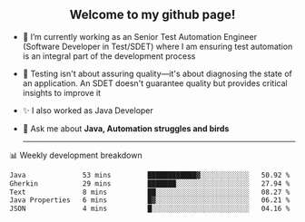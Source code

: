<h2 align="center">Welcome to my github page!</h2>

- 🔭 I’m currently working as an Senior Test Automation Engineer (Software Developer in Test/SDET) where I am ensuring test automation is an integral part of the development process
- 🎩 Testing isn't about assuring quality—it's about diagnosing the state of an application. An SDET doesn't guarantee quality but provides critical insights to improve it
- ✨ I also worked as Java Developer
- 💬 Ask me about **Java, Automation struggles and birds**
  
  -------
  
📊 Weekly development breakdown

<!--START_SECTION:waka-->

```txt
Java              53 mins         ████████████▓░░░░░░░░░░░░   50.92 %
Gherkin           29 mins         ███████░░░░░░░░░░░░░░░░░░   27.94 %
Text              8 mins          ██░░░░░░░░░░░░░░░░░░░░░░░   08.27 %
Java Properties   6 mins          █▓░░░░░░░░░░░░░░░░░░░░░░░   06.21 %
JSON              4 mins          █░░░░░░░░░░░░░░░░░░░░░░░░   04.16 %
```

<!--END_SECTION:waka-->
